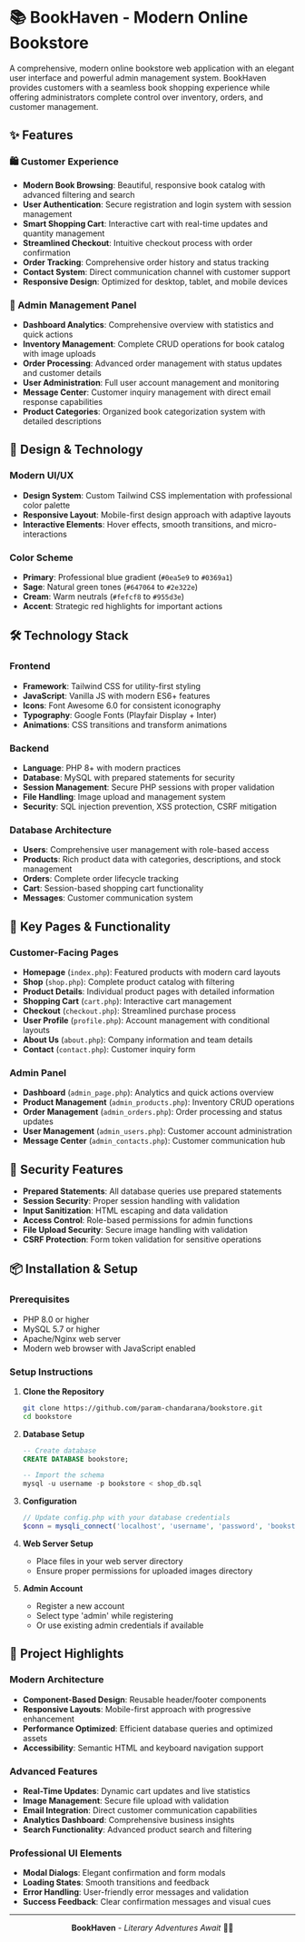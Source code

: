 # 📚 BookHaven - Modern Online Bookstore

A comprehensive, modern online bookstore web application with an elegant user interface and powerful admin management system. BookHaven provides customers with a seamless book shopping experience while offering administrators complete control over inventory, orders, and customer management.

## ✨ Features

### 🛍️ Customer Experience
- **Modern Book Browsing**: Beautiful, responsive book catalog with advanced filtering and search
- **User Authentication**: Secure registration and login system with session management
- **Smart Shopping Cart**: Interactive cart with real-time updates and quantity management
- **Streamlined Checkout**: Intuitive checkout process with order confirmation
- **Order Tracking**: Comprehensive order history and status tracking
- **Contact System**: Direct communication channel with customer support
- **Responsive Design**: Optimized for desktop, tablet, and mobile devices

### 🔧 Admin Management Panel
- **Dashboard Analytics**: Comprehensive overview with statistics and quick actions
- **Inventory Management**: Complete CRUD operations for book catalog with image uploads
- **Order Processing**: Advanced order management with status updates and customer details
- **User Administration**: Full user account management and monitoring
- **Message Center**: Customer inquiry management with direct email response capabilities
- **Product Categories**: Organized book categorization system with detailed descriptions

## 🎨 Design & Technology

### **Modern UI/UX**
- **Design System**: Custom Tailwind CSS implementation with professional color palette
- **Responsive Layout**: Mobile-first design approach with adaptive layouts
- **Interactive Elements**: Hover effects, smooth transitions, and micro-interactions

### **Color Scheme**
- **Primary**: Professional blue gradient (`#0ea5e9` to `#0369a1`)
- **Sage**: Natural green tones (`#647064` to `#2e322e`)
- **Cream**: Warm neutrals (`#fefcf8` to `#955d3e`)
- **Accent**: Strategic red highlights for important actions

## 🛠️ Technology Stack

### **Frontend**
- **Framework**: Tailwind CSS for utility-first styling
- **JavaScript**: Vanilla JS with modern ES6+ features
- **Icons**: Font Awesome 6.0 for consistent iconography
- **Typography**: Google Fonts (Playfair Display + Inter)
- **Animations**: CSS transitions and transform animations

### **Backend**
- **Language**: PHP 8+ with modern practices
- **Database**: MySQL with prepared statements for security
- **Session Management**: Secure PHP sessions with proper validation
- **File Handling**: Image upload and management system
- **Security**: SQL injection prevention, XSS protection, CSRF mitigation

### **Database Architecture**
- **Users**: Comprehensive user management with role-based access
- **Products**: Rich product data with categories, descriptions, and stock management
- **Orders**: Complete order lifecycle tracking
- **Cart**: Session-based shopping cart functionality
- **Messages**: Customer communication system

## 📱 Key Pages & Functionality

### **Customer-Facing Pages**
- **Homepage** (`index.php`): Featured products with modern card layouts
- **Shop** (`shop.php`): Complete product catalog with filtering
- **Product Details**: Individual product pages with detailed information
- **Shopping Cart** (`cart.php`): Interactive cart management
- **Checkout** (`checkout.php`): Streamlined purchase process
- **User Profile** (`profile.php`): Account management with conditional layouts
- **About Us** (`about.php`): Company information and team details
- **Contact** (`contact.php`): Customer inquiry form

### **Admin Panel**
- **Dashboard** (`admin_page.php`): Analytics and quick actions overview
- **Product Management** (`admin_products.php`): Inventory CRUD operations
- **Order Management** (`admin_orders.php`): Order processing and status updates
- **User Management** (`admin_users.php`): Customer account administration
- **Message Center** (`admin_contacts.php`): Customer communication hub

## 🔐 Security Features

- **Prepared Statements**: All database queries use prepared statements
- **Session Security**: Proper session handling with validation
- **Input Sanitization**: HTML escaping and data validation
- **Access Control**: Role-based permissions for admin functions
- **File Upload Security**: Secure image handling with validation
- **CSRF Protection**: Form token validation for sensitive operations

## 📦 Installation & Setup

### **Prerequisites**
- PHP 8.0 or higher
- MySQL 5.7 or higher
- Apache/Nginx web server
- Modern web browser with JavaScript enabled

### **Setup Instructions**

1. **Clone the Repository**
   ```bash
   git clone https://github.com/param-chandarana/bookstore.git
   cd bookstore
   ```

2. **Database Setup**
   ```sql
   -- Create database
   CREATE DATABASE bookstore;
   
   -- Import the schema
   mysql -u username -p bookstore < shop_db.sql
   ```

3. **Configuration**
   ```php
   // Update config.php with your database credentials
   $conn = mysqli_connect('localhost', 'username', 'password', 'bookstore');
   ```

4. **Web Server Setup**
   - Place files in your web server directory
   - Ensure proper permissions for uploaded images directory

5. **Admin Account**
   - Register a new account
   - Select type 'admin' while registering
   - Or use existing admin credentials if available

## 🎯 Project Highlights

### **Modern Architecture**
- **Component-Based Design**: Reusable header/footer components
- **Responsive Layouts**: Mobile-first approach with progressive enhancement
- **Performance Optimized**: Efficient database queries and optimized assets
- **Accessibility**: Semantic HTML and keyboard navigation support

### **Advanced Features**
- **Real-Time Updates**: Dynamic cart updates and live statistics
- **Image Management**: Secure file upload with validation
- **Email Integration**: Direct customer communication capabilities
- **Analytics Dashboard**: Comprehensive business insights
- **Search Functionality**: Advanced product search and filtering

### **Professional UI Elements**
- **Modal Dialogs**: Elegant confirmation and form modals
- **Loading States**: Smooth transitions and feedback
- **Error Handling**: User-friendly error messages and validation
- **Success Feedback**: Clear confirmation messages and visual cues

---

<div align="center">

**BookHaven** - *Literary Adventures Await* 📖✨

</div>
